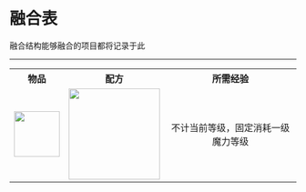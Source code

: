 # 融合表

融合结构能够融合的项目都将记录于此

* * *

<table>
	<tr>
		<th align="center">物品</th>
                <th align="center">配方</th>
                <th align="center">所需经验</th>
	</tr>
	<tr>
		<td align="center"><img src="http://qungz.photo.store.qq.com/qun-qungz/V503diBA008JKb26XH4l3UMN6s1Wff77/V5bCQAyMjkxNjE1OTS.ozRfM9.5Eg!!/800?w5=160&h5=160&rf=viewer_421;" width="80px" height="80px"/></td>
                <td align="center"><img src="http://qungz.photo.store.qq.com/qun-qungz/V503diBA008JKb26XH4l3UMN6s1Wff77/V5bCQAyMjkxNjE1OTS9ozRfx4TgEg!!/800?w5=800&h5=803&rf=viewer_421" width="160px" height="160px"/></td>
		<td align="center">不计当前等级，固定消耗一级魔力等级</td>
</table>
